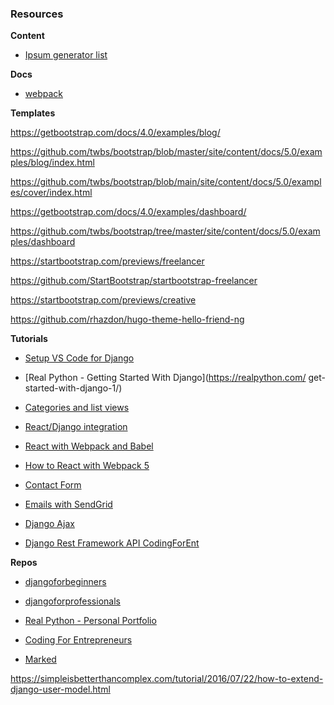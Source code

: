 ### Resources

**Content**

- [Ipsum generator list](https://www.shopify.com/partners/blog/79940998-15-funny-lorem-ipsum-generators-to-shake-up-your-design-mockups)

**Docs**

- [webpack](https://webpack.js.org/guides/production/)

**Templates**

https://getbootstrap.com/docs/4.0/examples/blog/

https://github.com/twbs/bootstrap/blob/master/site/content/docs/5.0/examples/blog/index.html

https://github.com/twbs/bootstrap/blob/main/site/content/docs/5.0/examples/cover/index.html

https://getbootstrap.com/docs/4.0/examples/dashboard/

https://github.com/twbs/bootstrap/tree/master/site/content/docs/5.0/examples/dashboard

https://startbootstrap.com/previews/freelancer

https://github.com/StartBootstrap/startbootstrap-freelancer

https://startbootstrap.com/previews/creative

https://github.com/rhazdon/hugo-theme-hello-friend-ng

**Tutorials**

- [Setup VS Code for Django](https://automationpanda.com/2018/02/08/django-projects-in-visual-studio-code/)

- [Real Python - Getting Started With Django](https://realpython.com/
  get-started-with-django-1/)

- [Categories and list views](https://www.agiliq.com/blog/2017/12/when-and-how-use-django-listview/)

- [React/Django integration](https://www.valentinog.com/blog/drf/)

- [React with Webpack and Babel](https://www.valentinog.com/blog/babel/)

- [How to React with Webpack 5](https://www.robinwieruch.de/minimal-react-webpack-babel-setup)

- [Contact Form](https://www.valentinog.com/blog/django-widgets/)

- [Emails with SendGrid](https://www.twilio.com/blog/using-twilio-sendgrid-send-emails-python-django)

- [Django Ajax](https://realpython.com/django-and-ajax-form-submissions/)

- [Django Rest Framework API CodingForEnt](https://www.codingforentrepreneurs.com/courses/rest-api/django-rest-framework-api)

**Repos**

- [djangoforbeginners](https://github.com/wsvincent/djangoforbeginners)

- [djangoforprofessionals](https://github.com/wsvincent/djangoforprofessionals)

- [Real Python - Personal Portfolio](https://github.com/realpython/materials/tree/4dd5d79634efbffeb8999052a9e94b3dba4b25ba/rp-portfolio)

- [Coding For Entrepreneurs](https://github.com/codingforentrepreneurs)

- [Marked](https://github.com/markedjs/marked/blob/master/docs/demo/quickref.md)

https://simpleisbetterthancomplex.com/tutorial/2016/07/22/how-to-extend-django-user-model.html
